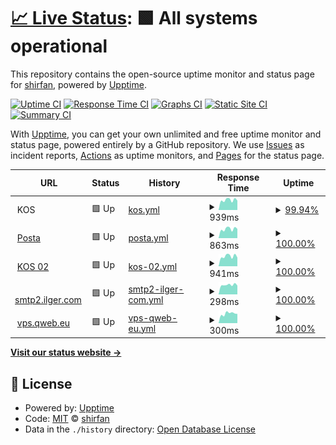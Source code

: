 # [📈 Live Status](https://shirfan.github.io/uptime2): <!--live status--> **🟩 All systems operational**

This repository contains the open-source uptime monitor and status page for [shirfan](https://shirfan.github.io/uptime2), powered by [Upptime](https://github.com/upptime/upptime).

[![Uptime CI](https://github.com/shirfan/uptime2/workflows/Uptime%20CI/badge.svg)](https://github.com/shirfan/uptime2/actions?query=workflow%3A%22Uptime+CI%22)
[![Response Time CI](https://github.com/shirfan/uptime2/workflows/Response%20Time%20CI/badge.svg)](https://github.com/shirfan/uptime2/actions?query=workflow%3A%22Response+Time+CI%22)
[![Graphs CI](https://github.com/shirfan/uptime2/workflows/Graphs%20CI/badge.svg)](https://github.com/shirfan/uptime2/actions?query=workflow%3A%22Graphs+CI%22)
[![Static Site CI](https://github.com/shirfan/uptime2/workflows/Static%20Site%20CI/badge.svg)](https://github.com/shirfan/uptime2/actions?query=workflow%3A%22Static+Site+CI%22)
[![Summary CI](https://github.com/shirfan/uptime2/workflows/Summary%20CI/badge.svg)](https://github.com/shirfan/uptime2/actions?query=workflow%3A%22Summary+CI%22)

With [Upptime](https://upptime.js.org), you can get your own unlimited and free uptime monitor and status page, powered entirely by a GitHub repository. We use [Issues](https://github.com/shirfan/uptime2/issues) as incident reports, [Actions](https://github.com/shirfan/uptime2/actions) as uptime monitors, and [Pages](https://shirfan.github.io/uptime2) for the status page.

<!--start: status pages-->
<!-- This summary is generated by Upptime (https://github.com/upptime/upptime) -->
<!-- Do not edit this manually, your changes will be overwritten -->
<!-- prettier-ignore -->
| URL | Status | History | Response Time | Uptime |
| --- | ------ | ------- | ------------- | ------ |
| <img alt="" src="https://icons.duckduckgo.com/ip3/null.ico" height="13"> KOS | 🟩 Up | [kos.yml](https://github.com/shirfan/uptime2/commits/HEAD/history/kos.yml) | <details><summary><img alt="Response time graph" src="./graphs/kos/response-time-week.png" height="20"> 939ms</summary><br><a href="https://shirfan.github.io/uptime2/history/kos"><img alt="Response time 879" src="https://img.shields.io/endpoint?url=https%3A%2F%2Fraw.githubusercontent.com%2Fshirfan%2Fuptime2%2FHEAD%2Fapi%2Fkos%2Fresponse-time.json"></a><br><a href="https://shirfan.github.io/uptime2/history/kos"><img alt="24-hour response time 904" src="https://img.shields.io/endpoint?url=https%3A%2F%2Fraw.githubusercontent.com%2Fshirfan%2Fuptime2%2FHEAD%2Fapi%2Fkos%2Fresponse-time-day.json"></a><br><a href="https://shirfan.github.io/uptime2/history/kos"><img alt="7-day response time 939" src="https://img.shields.io/endpoint?url=https%3A%2F%2Fraw.githubusercontent.com%2Fshirfan%2Fuptime2%2FHEAD%2Fapi%2Fkos%2Fresponse-time-week.json"></a><br><a href="https://shirfan.github.io/uptime2/history/kos"><img alt="30-day response time 929" src="https://img.shields.io/endpoint?url=https%3A%2F%2Fraw.githubusercontent.com%2Fshirfan%2Fuptime2%2FHEAD%2Fapi%2Fkos%2Fresponse-time-month.json"></a><br><a href="https://shirfan.github.io/uptime2/history/kos"><img alt="1-year response time 879" src="https://img.shields.io/endpoint?url=https%3A%2F%2Fraw.githubusercontent.com%2Fshirfan%2Fuptime2%2FHEAD%2Fapi%2Fkos%2Fresponse-time-year.json"></a></details> | <details><summary><a href="https://shirfan.github.io/uptime2/history/kos">99.94%</a></summary><a href="https://shirfan.github.io/uptime2/history/kos"><img alt="All-time uptime 99.99%" src="https://img.shields.io/endpoint?url=https%3A%2F%2Fraw.githubusercontent.com%2Fshirfan%2Fuptime2%2FHEAD%2Fapi%2Fkos%2Fuptime.json"></a><br><a href="https://shirfan.github.io/uptime2/history/kos"><img alt="24-hour uptime 99.60%" src="https://img.shields.io/endpoint?url=https%3A%2F%2Fraw.githubusercontent.com%2Fshirfan%2Fuptime2%2FHEAD%2Fapi%2Fkos%2Fuptime-day.json"></a><br><a href="https://shirfan.github.io/uptime2/history/kos"><img alt="7-day uptime 99.94%" src="https://img.shields.io/endpoint?url=https%3A%2F%2Fraw.githubusercontent.com%2Fshirfan%2Fuptime2%2FHEAD%2Fapi%2Fkos%2Fuptime-week.json"></a><br><a href="https://shirfan.github.io/uptime2/history/kos"><img alt="30-day uptime 99.99%" src="https://img.shields.io/endpoint?url=https%3A%2F%2Fraw.githubusercontent.com%2Fshirfan%2Fuptime2%2FHEAD%2Fapi%2Fkos%2Fuptime-month.json"></a><br><a href="https://shirfan.github.io/uptime2/history/kos"><img alt="1-year uptime 99.99%" src="https://img.shields.io/endpoint?url=https%3A%2F%2Fraw.githubusercontent.com%2Fshirfan%2Fuptime2%2FHEAD%2Fapi%2Fkos%2Fuptime-year.json"></a></details>
| <img alt="" src="https://icons.duckduckgo.com/ip3/posta.ilger.com.ico" height="13"> [Posta](https://posta.ilger.com) | 🟩 Up | [posta.yml](https://github.com/shirfan/uptime2/commits/HEAD/history/posta.yml) | <details><summary><img alt="Response time graph" src="./graphs/posta/response-time-week.png" height="20"> 863ms</summary><br><a href="https://shirfan.github.io/uptime2/history/posta"><img alt="Response time 805" src="https://img.shields.io/endpoint?url=https%3A%2F%2Fraw.githubusercontent.com%2Fshirfan%2Fuptime2%2FHEAD%2Fapi%2Fposta%2Fresponse-time.json"></a><br><a href="https://shirfan.github.io/uptime2/history/posta"><img alt="24-hour response time 877" src="https://img.shields.io/endpoint?url=https%3A%2F%2Fraw.githubusercontent.com%2Fshirfan%2Fuptime2%2FHEAD%2Fapi%2Fposta%2Fresponse-time-day.json"></a><br><a href="https://shirfan.github.io/uptime2/history/posta"><img alt="7-day response time 863" src="https://img.shields.io/endpoint?url=https%3A%2F%2Fraw.githubusercontent.com%2Fshirfan%2Fuptime2%2FHEAD%2Fapi%2Fposta%2Fresponse-time-week.json"></a><br><a href="https://shirfan.github.io/uptime2/history/posta"><img alt="30-day response time 835" src="https://img.shields.io/endpoint?url=https%3A%2F%2Fraw.githubusercontent.com%2Fshirfan%2Fuptime2%2FHEAD%2Fapi%2Fposta%2Fresponse-time-month.json"></a><br><a href="https://shirfan.github.io/uptime2/history/posta"><img alt="1-year response time 805" src="https://img.shields.io/endpoint?url=https%3A%2F%2Fraw.githubusercontent.com%2Fshirfan%2Fuptime2%2FHEAD%2Fapi%2Fposta%2Fresponse-time-year.json"></a></details> | <details><summary><a href="https://shirfan.github.io/uptime2/history/posta">100.00%</a></summary><a href="https://shirfan.github.io/uptime2/history/posta"><img alt="All-time uptime 99.96%" src="https://img.shields.io/endpoint?url=https%3A%2F%2Fraw.githubusercontent.com%2Fshirfan%2Fuptime2%2FHEAD%2Fapi%2Fposta%2Fuptime.json"></a><br><a href="https://shirfan.github.io/uptime2/history/posta"><img alt="24-hour uptime 100.00%" src="https://img.shields.io/endpoint?url=https%3A%2F%2Fraw.githubusercontent.com%2Fshirfan%2Fuptime2%2FHEAD%2Fapi%2Fposta%2Fuptime-day.json"></a><br><a href="https://shirfan.github.io/uptime2/history/posta"><img alt="7-day uptime 100.00%" src="https://img.shields.io/endpoint?url=https%3A%2F%2Fraw.githubusercontent.com%2Fshirfan%2Fuptime2%2FHEAD%2Fapi%2Fposta%2Fuptime-week.json"></a><br><a href="https://shirfan.github.io/uptime2/history/posta"><img alt="30-day uptime 100.00%" src="https://img.shields.io/endpoint?url=https%3A%2F%2Fraw.githubusercontent.com%2Fshirfan%2Fuptime2%2FHEAD%2Fapi%2Fposta%2Fuptime-month.json"></a><br><a href="https://shirfan.github.io/uptime2/history/posta"><img alt="1-year uptime 99.96%" src="https://img.shields.io/endpoint?url=https%3A%2F%2Fraw.githubusercontent.com%2Fshirfan%2Fuptime2%2FHEAD%2Fapi%2Fposta%2Fuptime-year.json"></a></details>
| <img alt="" src="https://icons.duckduckgo.com/ip3/kos02.ilger.com.ico" height="13"> [KOS 02](https://kos02.ilger.com) | 🟩 Up | [kos-02.yml](https://github.com/shirfan/uptime2/commits/HEAD/history/kos-02.yml) | <details><summary><img alt="Response time graph" src="./graphs/kos-02/response-time-week.png" height="20"> 941ms</summary><br><a href="https://shirfan.github.io/uptime2/history/kos-02"><img alt="Response time 855" src="https://img.shields.io/endpoint?url=https%3A%2F%2Fraw.githubusercontent.com%2Fshirfan%2Fuptime2%2FHEAD%2Fapi%2Fkos-02%2Fresponse-time.json"></a><br><a href="https://shirfan.github.io/uptime2/history/kos-02"><img alt="24-hour response time 823" src="https://img.shields.io/endpoint?url=https%3A%2F%2Fraw.githubusercontent.com%2Fshirfan%2Fuptime2%2FHEAD%2Fapi%2Fkos-02%2Fresponse-time-day.json"></a><br><a href="https://shirfan.github.io/uptime2/history/kos-02"><img alt="7-day response time 941" src="https://img.shields.io/endpoint?url=https%3A%2F%2Fraw.githubusercontent.com%2Fshirfan%2Fuptime2%2FHEAD%2Fapi%2Fkos-02%2Fresponse-time-week.json"></a><br><a href="https://shirfan.github.io/uptime2/history/kos-02"><img alt="30-day response time 903" src="https://img.shields.io/endpoint?url=https%3A%2F%2Fraw.githubusercontent.com%2Fshirfan%2Fuptime2%2FHEAD%2Fapi%2Fkos-02%2Fresponse-time-month.json"></a><br><a href="https://shirfan.github.io/uptime2/history/kos-02"><img alt="1-year response time 855" src="https://img.shields.io/endpoint?url=https%3A%2F%2Fraw.githubusercontent.com%2Fshirfan%2Fuptime2%2FHEAD%2Fapi%2Fkos-02%2Fresponse-time-year.json"></a></details> | <details><summary><a href="https://shirfan.github.io/uptime2/history/kos-02">100.00%</a></summary><a href="https://shirfan.github.io/uptime2/history/kos-02"><img alt="All-time uptime 99.99%" src="https://img.shields.io/endpoint?url=https%3A%2F%2Fraw.githubusercontent.com%2Fshirfan%2Fuptime2%2FHEAD%2Fapi%2Fkos-02%2Fuptime.json"></a><br><a href="https://shirfan.github.io/uptime2/history/kos-02"><img alt="24-hour uptime 100.00%" src="https://img.shields.io/endpoint?url=https%3A%2F%2Fraw.githubusercontent.com%2Fshirfan%2Fuptime2%2FHEAD%2Fapi%2Fkos-02%2Fuptime-day.json"></a><br><a href="https://shirfan.github.io/uptime2/history/kos-02"><img alt="7-day uptime 100.00%" src="https://img.shields.io/endpoint?url=https%3A%2F%2Fraw.githubusercontent.com%2Fshirfan%2Fuptime2%2FHEAD%2Fapi%2Fkos-02%2Fuptime-week.json"></a><br><a href="https://shirfan.github.io/uptime2/history/kos-02"><img alt="30-day uptime 100.00%" src="https://img.shields.io/endpoint?url=https%3A%2F%2Fraw.githubusercontent.com%2Fshirfan%2Fuptime2%2FHEAD%2Fapi%2Fkos-02%2Fuptime-month.json"></a><br><a href="https://shirfan.github.io/uptime2/history/kos-02"><img alt="1-year uptime 99.99%" src="https://img.shields.io/endpoint?url=https%3A%2F%2Fraw.githubusercontent.com%2Fshirfan%2Fuptime2%2FHEAD%2Fapi%2Fkos-02%2Fuptime-year.json"></a></details>
| <img alt="" src="https://icons.duckduckgo.com/ip3/null.ico" height="13"> [smtp2.ilger.com](smtp2.ilger.it) | 🟩 Up | [smtp2-ilger-com.yml](https://github.com/shirfan/uptime2/commits/HEAD/history/smtp2-ilger-com.yml) | <details><summary><img alt="Response time graph" src="./graphs/smtp2-ilger-com/response-time-week.png" height="20"> 298ms</summary><br><a href="https://shirfan.github.io/uptime2/history/smtp2-ilger-com"><img alt="Response time 297" src="https://img.shields.io/endpoint?url=https%3A%2F%2Fraw.githubusercontent.com%2Fshirfan%2Fuptime2%2FHEAD%2Fapi%2Fsmtp2-ilger-com%2Fresponse-time.json"></a><br><a href="https://shirfan.github.io/uptime2/history/smtp2-ilger-com"><img alt="24-hour response time 278" src="https://img.shields.io/endpoint?url=https%3A%2F%2Fraw.githubusercontent.com%2Fshirfan%2Fuptime2%2FHEAD%2Fapi%2Fsmtp2-ilger-com%2Fresponse-time-day.json"></a><br><a href="https://shirfan.github.io/uptime2/history/smtp2-ilger-com"><img alt="7-day response time 298" src="https://img.shields.io/endpoint?url=https%3A%2F%2Fraw.githubusercontent.com%2Fshirfan%2Fuptime2%2FHEAD%2Fapi%2Fsmtp2-ilger-com%2Fresponse-time-week.json"></a><br><a href="https://shirfan.github.io/uptime2/history/smtp2-ilger-com"><img alt="30-day response time 310" src="https://img.shields.io/endpoint?url=https%3A%2F%2Fraw.githubusercontent.com%2Fshirfan%2Fuptime2%2FHEAD%2Fapi%2Fsmtp2-ilger-com%2Fresponse-time-month.json"></a><br><a href="https://shirfan.github.io/uptime2/history/smtp2-ilger-com"><img alt="1-year response time 297" src="https://img.shields.io/endpoint?url=https%3A%2F%2Fraw.githubusercontent.com%2Fshirfan%2Fuptime2%2FHEAD%2Fapi%2Fsmtp2-ilger-com%2Fresponse-time-year.json"></a></details> | <details><summary><a href="https://shirfan.github.io/uptime2/history/smtp2-ilger-com">100.00%</a></summary><a href="https://shirfan.github.io/uptime2/history/smtp2-ilger-com"><img alt="All-time uptime 100.00%" src="https://img.shields.io/endpoint?url=https%3A%2F%2Fraw.githubusercontent.com%2Fshirfan%2Fuptime2%2FHEAD%2Fapi%2Fsmtp2-ilger-com%2Fuptime.json"></a><br><a href="https://shirfan.github.io/uptime2/history/smtp2-ilger-com"><img alt="24-hour uptime 100.00%" src="https://img.shields.io/endpoint?url=https%3A%2F%2Fraw.githubusercontent.com%2Fshirfan%2Fuptime2%2FHEAD%2Fapi%2Fsmtp2-ilger-com%2Fuptime-day.json"></a><br><a href="https://shirfan.github.io/uptime2/history/smtp2-ilger-com"><img alt="7-day uptime 100.00%" src="https://img.shields.io/endpoint?url=https%3A%2F%2Fraw.githubusercontent.com%2Fshirfan%2Fuptime2%2FHEAD%2Fapi%2Fsmtp2-ilger-com%2Fuptime-week.json"></a><br><a href="https://shirfan.github.io/uptime2/history/smtp2-ilger-com"><img alt="30-day uptime 100.00%" src="https://img.shields.io/endpoint?url=https%3A%2F%2Fraw.githubusercontent.com%2Fshirfan%2Fuptime2%2FHEAD%2Fapi%2Fsmtp2-ilger-com%2Fuptime-month.json"></a><br><a href="https://shirfan.github.io/uptime2/history/smtp2-ilger-com"><img alt="1-year uptime 100.00%" src="https://img.shields.io/endpoint?url=https%3A%2F%2Fraw.githubusercontent.com%2Fshirfan%2Fuptime2%2FHEAD%2Fapi%2Fsmtp2-ilger-com%2Fuptime-year.json"></a></details>
| <img alt="" src="https://icons.duckduckgo.com/ip3/null.ico" height="13"> [vps.qweb.eu](vps.qweb.eu) | 🟩 Up | [vps-qweb-eu.yml](https://github.com/shirfan/uptime2/commits/HEAD/history/vps-qweb-eu.yml) | <details><summary><img alt="Response time graph" src="./graphs/vps-qweb-eu/response-time-week.png" height="20"> 300ms</summary><br><a href="https://shirfan.github.io/uptime2/history/vps-qweb-eu"><img alt="Response time 287" src="https://img.shields.io/endpoint?url=https%3A%2F%2Fraw.githubusercontent.com%2Fshirfan%2Fuptime2%2FHEAD%2Fapi%2Fvps-qweb-eu%2Fresponse-time.json"></a><br><a href="https://shirfan.github.io/uptime2/history/vps-qweb-eu"><img alt="24-hour response time 291" src="https://img.shields.io/endpoint?url=https%3A%2F%2Fraw.githubusercontent.com%2Fshirfan%2Fuptime2%2FHEAD%2Fapi%2Fvps-qweb-eu%2Fresponse-time-day.json"></a><br><a href="https://shirfan.github.io/uptime2/history/vps-qweb-eu"><img alt="7-day response time 300" src="https://img.shields.io/endpoint?url=https%3A%2F%2Fraw.githubusercontent.com%2Fshirfan%2Fuptime2%2FHEAD%2Fapi%2Fvps-qweb-eu%2Fresponse-time-week.json"></a><br><a href="https://shirfan.github.io/uptime2/history/vps-qweb-eu"><img alt="30-day response time 297" src="https://img.shields.io/endpoint?url=https%3A%2F%2Fraw.githubusercontent.com%2Fshirfan%2Fuptime2%2FHEAD%2Fapi%2Fvps-qweb-eu%2Fresponse-time-month.json"></a><br><a href="https://shirfan.github.io/uptime2/history/vps-qweb-eu"><img alt="1-year response time 287" src="https://img.shields.io/endpoint?url=https%3A%2F%2Fraw.githubusercontent.com%2Fshirfan%2Fuptime2%2FHEAD%2Fapi%2Fvps-qweb-eu%2Fresponse-time-year.json"></a></details> | <details><summary><a href="https://shirfan.github.io/uptime2/history/vps-qweb-eu">100.00%</a></summary><a href="https://shirfan.github.io/uptime2/history/vps-qweb-eu"><img alt="All-time uptime 99.99%" src="https://img.shields.io/endpoint?url=https%3A%2F%2Fraw.githubusercontent.com%2Fshirfan%2Fuptime2%2FHEAD%2Fapi%2Fvps-qweb-eu%2Fuptime.json"></a><br><a href="https://shirfan.github.io/uptime2/history/vps-qweb-eu"><img alt="24-hour uptime 100.00%" src="https://img.shields.io/endpoint?url=https%3A%2F%2Fraw.githubusercontent.com%2Fshirfan%2Fuptime2%2FHEAD%2Fapi%2Fvps-qweb-eu%2Fuptime-day.json"></a><br><a href="https://shirfan.github.io/uptime2/history/vps-qweb-eu"><img alt="7-day uptime 100.00%" src="https://img.shields.io/endpoint?url=https%3A%2F%2Fraw.githubusercontent.com%2Fshirfan%2Fuptime2%2FHEAD%2Fapi%2Fvps-qweb-eu%2Fuptime-week.json"></a><br><a href="https://shirfan.github.io/uptime2/history/vps-qweb-eu"><img alt="30-day uptime 100.00%" src="https://img.shields.io/endpoint?url=https%3A%2F%2Fraw.githubusercontent.com%2Fshirfan%2Fuptime2%2FHEAD%2Fapi%2Fvps-qweb-eu%2Fuptime-month.json"></a><br><a href="https://shirfan.github.io/uptime2/history/vps-qweb-eu"><img alt="1-year uptime 99.99%" src="https://img.shields.io/endpoint?url=https%3A%2F%2Fraw.githubusercontent.com%2Fshirfan%2Fuptime2%2FHEAD%2Fapi%2Fvps-qweb-eu%2Fuptime-year.json"></a></details>

<!--end: status pages-->

[**Visit our status website →**](https://shirfan.github.io/uptime2)

## 📄 License

- Powered by: [Upptime](https://github.com/upptime/upptime)
- Code: [MIT](./LICENSE) © [shirfan](https://shirfan.github.io/uptime2)
- Data in the `./history` directory: [Open Database License](https://opendatacommons.org/licenses/odbl/1-0/)
